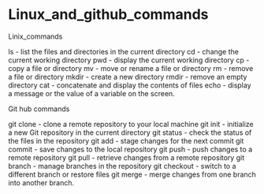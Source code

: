 
# Linux_and_github_commands

Linix_commands

ls - list the files and directories in the current directory
cd - change the current working directory
pwd - display the current working directory
cp - copy a file or directory
mv - move or rename a file or directory
rm - remove a file or directory
mkdir - create a new directory
rmdir - remove an empty directory
cat - concatenate and display the contents of files
echo - display a message or the value of a variable on the screen.


Git hub commands

git clone - clone a remote repository to your local machine
git init - initialize a new Git repository in the current directory
git status - check the status of the files in the repository
git add - stage changes for the next commit
git commit - save changes to the local repository
git push - push changes to a remote repository
git pull - retrieve changes from a remote repository
git branch - manage branches in the repository
git checkout - switch to a different branch or restore files
git merge - merge changes from one branch into another branch.
